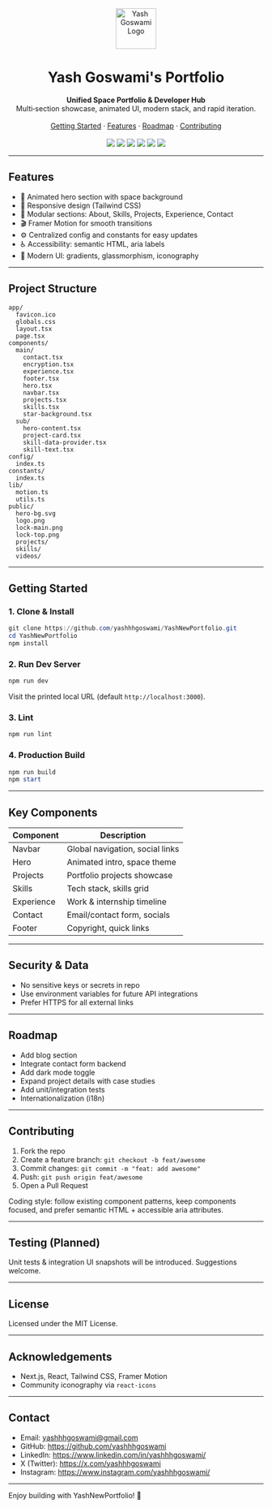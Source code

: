 <div align="center">
  <img src="public/logo.png" width="80" alt="Yash Goswami Logo" />
  
  <h1>Yash Goswami's Portfolio</h1>
  <b>Unified Space Portfolio & Developer Hub</b><br>
  Multi‑section showcase, animated UI, modern stack, and rapid iteration.
  <br><br>
  <a href="#getting-started">Getting Started</a> · <a href="#features">Features</a> · <a href="#roadmap">Roadmap</a> · <a href="#contributing">Contributing</a>
  <br><br>
  <img src="https://img.shields.io/badge/Next.js-14-000?logo=nextdotjs" />
  <img src="https://img.shields.io/badge/React-18-61dafb?logo=react" />
  <img src="https://img.shields.io/badge/TailwindCSS-3-38bdf8?logo=tailwindcss" />
  <img src="https://img.shields.io/badge/TypeScript-5-3178c6?logo=typescript" />
  <img src="https://img.shields.io/badge/Framer%20Motion-10-0055ff?logo=framer" />
  <img src="https://img.shields.io/badge/License-MIT-yellow" />
</div>

---

## Features

- 🚀 Animated hero section with space background
- 📱 Responsive design (Tailwind CSS)
- 🧩 Modular sections: About, Skills, Projects, Experience, Contact
- 🎬 Framer Motion for smooth transitions
- ⚙️ Centralized config and constants for easy updates
- ♿ Accessibility: semantic HTML, aria labels
- 🎨 Modern UI: gradients, glassmorphism, iconography

---

## Project Structure

```text
app/
  favicon.ico
  globals.css
  layout.tsx
  page.tsx
components/
  main/
    contact.tsx
    encryption.tsx
    experience.tsx
    footer.tsx
    hero.tsx
    navbar.tsx
    projects.tsx
    skills.tsx
    star-background.tsx
  sub/
    hero-content.tsx
    project-card.tsx
    skill-data-provider.tsx
    skill-text.tsx
config/
  index.ts
constants/
  index.ts
lib/
  motion.ts
  utils.ts
public/
  hero-bg.svg
  logo.png
  lock-main.png
  lock-top.png
  projects/
  skills/
  videos/
```

---

## Getting Started

### 1. Clone & Install

```powershell
git clone https://github.com/yashhhgoswami/YashNewPortfolio.git
cd YashNewPortfolio
npm install
```

### 2. Run Dev Server

```powershell
npm run dev
```
Visit the printed local URL (default `http://localhost:3000`).

### 3. Lint

```powershell
npm run lint
```

### 4. Production Build

```powershell
npm run build
npm start
```

---

## Key Components

| Component         | Description                                 |
|-------------------|---------------------------------------------|
| Navbar            | Global navigation, social links             |
| Hero              | Animated intro, space theme                 |
| Projects          | Portfolio projects showcase                 |
| Skills            | Tech stack, skills grid                     |
| Experience        | Work & internship timeline                  |
| Contact           | Email/contact form, socials                 |
| Footer            | Copyright, quick links                      |

---

## Security & Data

- No sensitive keys or secrets in repo
- Use environment variables for future API integrations
- Prefer HTTPS for all external links

---

## Roadmap

- Add blog section
- Integrate contact form backend
- Add dark mode toggle
- Expand project details with case studies
- Add unit/integration tests
- Internationalization (i18n)

---

## Contributing

1. Fork the repo
2. Create a feature branch: `git checkout -b feat/awesome`
3. Commit changes: `git commit -m "feat: add awesome"`
4. Push: `git push origin feat/awesome`
5. Open a Pull Request

Coding style: follow existing component patterns, keep components focused, and prefer semantic HTML + accessible aria attributes.

---

## Testing (Planned)

Unit tests & integration UI snapshots will be introduced. Suggestions welcome.

---

## License

Licensed under the MIT License.

---

## Acknowledgements

- Next.js, React, Tailwind CSS, Framer Motion
- Community iconography via `react-icons`

---

## Contact

- Email: yashhhgoswami@gmail.com
- GitHub: https://github.com/yashhhgoswami
- LinkedIn: https://www.linkedin.com/in/yashhhgoswami/
- X (Twitter): https://x.com/yashhhgoswami
- Instagram: https://www.instagram.com/yashhhgoswami/

---

Enjoy building with YashNewPortfolio! 🚀

